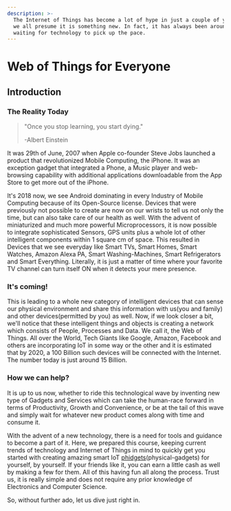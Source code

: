 ```yaml
---
description: >-
  The Internet of Things has become a lot of hype in just a couple of years and
  we all presume it is something new. In fact, it has always been around us,
  waiting for technology to pick up the pace.
---
```


# Web of Things for Everyone

## Introduction

### The Reality Today

> "Once you stop learning, you start dying."
>
> -Albert Einstein

It was 29th of June, 2007 when Apple co-founder Steve Jobs launched a product that revolutionized Mobile Computing, the iPhone. It was an exception gadget that integrated a Phone, a Music player and web-browsing capability with additional applications downloadable from the App Store to get more out of the iPhone. 

It's 2018 now, we see Android dominating in every Industry of Mobile Computing because of its Open-Source license. Devices that were previously not possible to create are now on our wrists to tell us not only the time, but can also take care of our health as well. With the advent of miniaturized and much more powerful Microprocessors, it is now possible to integrate sophisticated Sensors, GPS units plus a whole lot of other intelligent components within 1 square cm of space. This resulted in Devices that we see everyday like Smart TVs, Smart Homes, Smart Watches, Amazon Alexa PA, Smart Washing-Machines, Smart Refrigerators and Smart Everything. Literally, it is just a matter of time where your favorite TV channel can turn itself ON when it detects your mere presence.

### It's coming!

This is leading to a whole new category of intelligent devices that can sense our physical environment and share this information with us\(you and family\) and other devices\(permitted by you\) as well. Now, if we look closer a bit, we'll notice that these intelligent things and objects is creating a network which consists of People, Processes and Data. We call it, the Web of Things. All over the World, Tech Giants like Google, Amazon, Facebook and others are incorporating IoT in some way or the other and it is estimated that by 2020, a 100 Billion such devices will be connected with the Internet. The number today is just around 15 Billion.

### How we can help?

It is up to us now, whether to ride this technological wave by inventing new type of Gadgets and Services which can take the human-race forward in terms of Productivity, Growth and Convenience, or be at the tail of this wave and simply wait for whatever new product comes along with time and consume it.  
  
With the advent of a new technology, there is a need for tools and guidance to become a part of it. Here, we prepared this course, keeping current trends of technology and Internet of Things in mind to quickly get you started with creating amazing smart IoT [phidgets](https://en.wikipedia.org/wiki/Phidget)\(physical-gadgets\) for yourself, by yourself. If your friends like it, you can earn a little cash as well by making a few for them. All of this having fun all along the process. Trust us, it is really simple and does not require any prior knowledge of Electronics and Computer Science. 

So, without further ado, let us dive just right in.

### 

